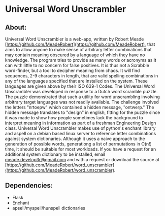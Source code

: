 # Universal Word Unscrambler

## About:

Universal Word Unscrambler is a web-app, written by Robert Meade [https://github.com/MeadeRobert](https://github.com/MeadeRobert), that aims to allow anyone to make sense of arbitrary letter combinations that may contain meaning obscured by a language of which they have no knowledge. The program tries to provide as many words or acronyms as it can with little to no concern for false positives. It is thus not a Scrabble word-finder, but a tool to decipher meaning from chaos. It will find sequences, 2-9 characters in length, that are valid spelling combinations in any of the languages specified that are installed on the system. These languages are given above by their ISO 639-1 Codes.
The Universal Word Unscrambler was developed in response to a Dutch word scramble puzzle. The puzzle demonstrated that such a utility for word unscrambling involving arbitrary target languages was not readily available. The challenge involved the letters "nrtoepw" which contained a hidden message, "ontwerp." The hidden message translates to "design" in english, fitting for the puzzle since it was made to show how people sometimes lack the background to interpret meaning in information as part of a freshman Engineering Design class.
Universal Word Unscrambler makes use of python's enchant library and aspell on a debian based linux server to reference letter combinations against system dictionaries. Although it uses a naive approach to the generation of possible words, generationg a list of permutations in O(n!) time, it should be suitable for most workloads. If you have a request for an additional system dictionary to be installed, email [meade.develop3r@gmail.com](meade.develop3r@gmail.com) and with a request or download the source at [https://github.com/MeadeRobert/word_unscrambler](https://github.com/MeadeRobert/word_unscrambler). 

## Dependencies:

- Flask
- Enchant
- apsell/myspell/hunspell dictionaries
